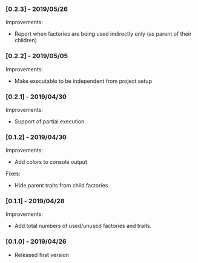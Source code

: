 ### [0.2.3] - 2019/05/26

Improvements:
- Report when factories are being used indirectly only (as parent of their children)

### [0.2.2] - 2019/05/05

Improvements:
- Make executable to be independent from project setup

### [0.2.1] - 2019/04/30

Improvements:
- Support of partial execution

### [0.1.2] - 2019/04/30

Improvements:
- Add colors to console output

Fixes:
- Hide parent traits from child factories

### [0.1.1] - 2019/04/28

Improvements:
- Add total numbers of used/unused factories and traits.

### [0.1.0] - 2019/04/26

- Released first version
